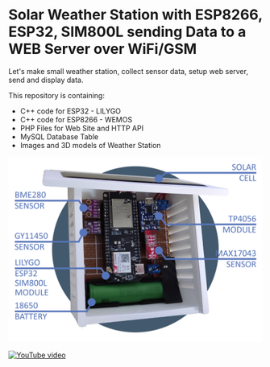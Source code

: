 # Solar Weather Station with ESP8266, ESP32, SIM800L sending Data to a WEB Server over WiFi/GSM
Let's make small weather station, collect sensor data, setup web server, send and display data.

This repository is containing:
* C++ code for ESP32 - LILYGO
* C++ code for ESP8266 - WEMOS
* PHP Files for Web Site and HTTP API
* MySQL Database Table
* Images and 3D models of Weather Station

![Alt text](https://github.com/1BarConnection/WeatherStation/blob/main/Web%20Server/img/weather_station_transparent_v32.png?raw=true "Weather Station")

[![YouTube video](http://i3.ytimg.com/vi/LcF_OxU3--A/hqdefault.jpg)](https://www.youtube.com/watch?v=LcF_OxU3--A)
